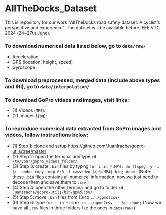 # AllTheDocks_Dataset
This is repository for our work "AllTheDocks road safety dataset: A cyclist’s perspective and experience". The dataset will be available before IEEE VTC 2024 (24~27th June).

### To download numerical data listed below, go to ```data/raw/```
* Acceleration
* GPS (location, height, speed)
* Gyroscope

### To download preprocessed, merged data (include above types and IRI), go to ```data/interpolation/```
### To download GoPro videos and images, visit links: 
* (1) Videos (```MP4```): 
* (2) Images (```jpg```): 
### To reproduce numerical data extracted from GoPro images and videos, follow instructions below:
* (1) Step 1: clone and setup https://github.com/JuanIrache/gopro-utils/tree/master
* (2) Step 2: open the terminal and type ```cd /to/your/gopro_videos_folder/```
* (3) Step 3: create ```.bin``` files by typing ```for i in *.MP4; do ffmpeg -y -i $i -codec copy -map 0:3 -f rawvideo ${i%.MP4}.bin; done;``` (Note: these ```.bin``` files contains all numerical information, now we just need to decode them and save them to ```.csv``` )
* (4) Step 4: open the other terminal and go to folder ```cd JuanIrache/gopro-utils/bin/gpmd2csv/``` 
* (5) Step 5: move ```.bin``` files from (3) to ```.../gpmd2csv/``` 
* (6) Step 6: type ```for i in *.bin; do ../gpmd2csv -i $i; done;``` (Now we have all ```.csv``` files in three folders like the ones in ```data/raw/```) 
